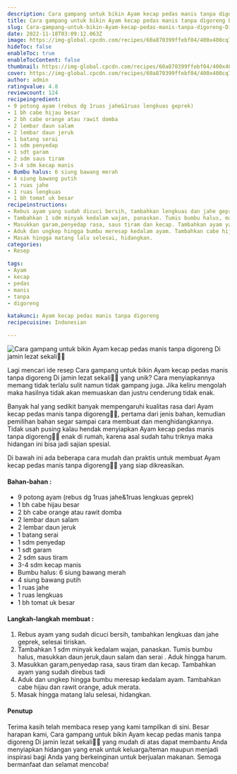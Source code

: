 ```yaml
---
description: Cara gampang untuk bikin Ayam kecap pedas manis tanpa digoreng Di jamin lezat sekali"
title: Cara gampang untuk bikin Ayam kecap pedas manis tanpa digoreng Di jamin lezat sekali
slug: Cara-gampang-untuk-bikin-Ayam-kecap-pedas-manis-tanpa-digoreng-Di-jamin-lezat-sekali
date: 2022-11-18T03:09:12.063Z
image: https://img-global.cpcdn.com/recipes/60a870399ffebf04/400x400cq70/photo.jpg
hideToc: false
enableToc: true
enableTocContent: false
thumbnail: https://img-global.cpcdn.com/recipes/60a870399ffebf04/400x400cq70/photo.jpg
cover: https://img-global.cpcdn.com/recipes/60a870399ffebf04/400x400cq70/photo.jpg
author: admin
ratingvalue: 4.8
reviewcount: 124
recipeingredient:
- 9 potong ayam (rebus dg 1ruas jahe&1ruas lengkuas geprek)
- 1 bh cabe hijau besar
- 2 bh cabe orange atau rawit domba
- 2 lembar daun salam
- 2 lembar daun jeruk
- 1 batang serai
- 1 sdm penyedap
- 1 sdt garam
- 2 sdm saus tiram
- 3-4 sdm kecap manis
- Bumbu halus: 6 siung bawang merah
- 4 siung bawang putih
- 1 ruas jahe
- 1 ruas lengkuas
- 1 bh tomat uk besar
recipeinstructions:
- Rebus ayam yang sudah dicuci bersih, tambahkan lengkuas dan jahe geprek, selesai tiriskan.
- Tambahkan 1 sdm minyak kedalam wajan, panaskan. Tumis bumbu halus, masukkan daun jeruk,daun salam dan serai . Aduk hingga harum.
- Masukkan garam,penyedap rasa, saus tiram dan kecap. Tambahkan ayam yang sudah direbus tadi
- Aduk dan ungkep hingga bumbu meresap kedalam ayam. Tambahkan cabe hijau dan rawit orange, aduk merata.
- Masak hingga matang lalu selesai, hidangkan.
categories:
- Resep

tags:
- Ayam
- kecap
- pedas
- manis
- tanpa
- digoreng

katakunci: Ayam kecap pedas manis tanpa digoreng
recipecuisine: Indonesian

---
```


![Cara gampang untuk bikin Ayam kecap pedas manis tanpa digoreng Di jamin lezat sekali👩‍🍳](https://img-global.cpcdn.com/recipes/60a870399ffebf04/400x400cq70/photo.jpg)

Lagi mencari ide resep Cara gampang untuk bikin Ayam kecap pedas manis tanpa digoreng Di jamin lezat sekali👩‍🍳 yang unik? Cara menyiapkannya memang tidak terlalu sulit namun tidak gampang juga. Jika keliru mengolah maka hasilnya tidak akan memuaskan dan justru cenderung tidak enak.

Banyak hal yang sedikit banyak mempengaruhi kualitas rasa dari Ayam kecap pedas manis tanpa digoreng👩‍🍳, pertama dari jenis bahan, kemudian pemilihan bahan segar sampai cara membuat dan menghidangkannya. Tidak usah pusing kalau hendak menyiapkan Ayam kecap pedas manis tanpa digoreng👩‍🍳 enak di rumah, karena asal sudah tahu triknya maka hidangan ini bisa jadi sajian spesial.

Di bawah ini ada beberapa cara mudah dan praktis untuk membuat Ayam kecap pedas manis tanpa digoreng👩‍🍳 yang siap dikreasikan.

<!--inarticleads1-->

#### Bahan-bahan :

- 9 potong ayam (rebus dg 1ruas jahe&1ruas lengkuas geprek)
- 1 bh cabe hijau besar
- 2 bh cabe orange atau rawit domba
- 2 lembar daun salam
- 2 lembar daun jeruk
- 1 batang serai
- 1 sdm penyedap
- 1 sdt garam
- 2 sdm saus tiram
- 3-4 sdm kecap manis
- Bumbu halus: 6 siung bawang merah
- 4 siung bawang putih
- 1 ruas jahe
- 1 ruas lengkuas
- 1 bh tomat uk besar

<!--inarticleads2-->

#### Langkah-langkah membuat :

1. Rebus ayam yang sudah dicuci bersih, tambahkan lengkuas dan jahe geprek, selesai tiriskan.
1. Tambahkan 1 sdm minyak kedalam wajan, panaskan. Tumis bumbu halus, masukkan daun jeruk,daun salam dan serai . Aduk hingga harum.
1. Masukkan garam,penyedap rasa, saus tiram dan kecap. Tambahkan ayam yang sudah direbus tadi
1. Aduk dan ungkep hingga bumbu meresap kedalam ayam. Tambahkan cabe hijau dan rawit orange, aduk merata.
1. Masak hingga matang lalu selesai, hidangkan.

#### Penutup

Terima kasih telah membaca resep yang kami tampilkan di sini. Besar harapan kami, Cara gampang untuk bikin Ayam kecap pedas manis tanpa digoreng Di jamin lezat sekali👩‍🍳 yang mudah di atas dapat membantu Anda menyiapkan hidangan yang enak untuk keluarga/teman maupun menjadi inspirasi bagi Anda yang berkeinginan untuk berjualan makanan. Semoga bermanfaat dan selamat mencoba!
